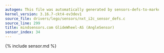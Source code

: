 ```yaml
---
autogen: This file was automatically generated by sensors-defs-to-markdown.py
kernel_version: 3.16.7-ckt4-ev3dev1
source_file: drivers/lego/sensors/nxt_i2c_sensor_defs.c
source_line: 299
title: mindsensors.com GlideWheel-AS (AngleSensor)
sensor_index: 34
---
```


{% include sensor.md %}

